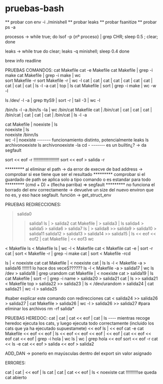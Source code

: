 # pruebas-bash

** probar con env -i ./minishell
** probar leaks
** probar fsanitize
** probar ps -a

procesos -> while true; do lsof -p {nº proceso} | grep CHR; sleep 0.5 ; clear; done

leaks -> while true
do
clear; leaks -q minishell; sleep 0.4
done


brew info readline

PRUEBAS COMANDOS:
cat Makefile
cat -e Makefile
cat Makefile | grep -i make
cat Makefile | grep -i make | wc   
sort Makefile -r
sort Makefile -r | wc -l
cat | cat | cat | cat | cat | cat | cat | cat | cat | cat | ls -l -a
cat | top | ls
cat Makefile | sort | grep -i make | wc -w -l

ls /dev/ -l -a | grep ttyS9 | sort -r | tail -3 | wc -l

/bin/ls -l -a
/bin/ls -la | wc
/bin/cat Makefile
cat | /bin/cat | cat | cat | cat | /bin/cat | cat | cat | cat | /bin/cat | ls -l -a

cat Makefile | noexiste | ls      
noexiste | ls                      
noexiste
/binn/ls                            
wc -l | noexiste                    ------- funcionamiento distinto, potencialmente leaks
ls archivonoexiste
ls archivonoexiste -la
cd -                                ------- es un builtin¿? -> da segfault

sort << eof -r                      !!!!!!!!!!!!!!!!!!!!!
sort << eof > salida -r





********* al eliminar el path -> da error de execve de bad address -> comprobar si ese tiene que ser el resultado
********* comprobar si el guardado de path se aplica solo a tipo comando o es estandar para todo
********* (cmd + D) + (flecha parriba) => segfault
********* no funciona el borrado del env correctamente -> devuelve un size del nuevo environ que no es, y eso hace segfault. función -> get_struct_env



PRUEBAS REDIRECCIONES:
> salida0
>> salida1
ls | > salida2
cat Makefile | > salida3 | ls
> salida4 > salida5 > salida6 > salida7
ls | > salida8 >> salida9 > salida10 > salida11
> salida12 > salida13 > salida14 >> salida15 | ls
<< eof << eof2 | cat Makefile | << eof3 wc

< Makefile ls
< Makefile ls | wc -l
< Makefile cat
< Makefile cat -e | sort -r
cat | sort < Makefile -r | grep -i make
cat | sort < Makefile -rcd 


ls | < noexiste cat
cat Makefile | < noexiste cat | ls
ls -l < Makefile -a > salida16                                          !!!!!!1 lo hace dos veceS??????
ls -l < Makefile -a > salida17 | wc
ls /dev > salida18 | grep urandom
cat Makefile | < noexiste cat > salida19 | ls
cat Makefile | sort -r | grep -i name > salida20 > salida21
cat | ls >> salida21
< Makefile top > salida22 >> salida23 | ls
< /dev/urandom > salida24 | cat salida21 | wc -l > salida25

#saber explicar este comando con redirecciones
cat < salida24 >> salida26 > salida27 | cat Makefile > salida26 | wc -l > salida26 >> salida27
#para eliminar los archivos
rm -rf salida*




PRUEBAS HEREDOC:
cat | cat | cat << eof | cat | ls               ---- mientras recoge heredoc ejecuta los cats, y luego ejecuta todo correctamente (incluido los cats que ya ha ejecutado supuestamete)
<< eof
ls | << eof cat -e
cat Makefile << eof << eof | ls
<< eof << eof << eof | << eof | cat << eof << eof
cat << eof | grep -i hola | wc
ls | wc | grep hola << eof
sort << eof -r
cat << ls -e
cat << eof > salida << eof > salida2








ADD_DAN -> ponerlo en mayúsculas dentro del export sin valor asignado

ERRORES:

cat | cat | <<  eof | ls
cat | cat | cat << eof | ls
< noexiste cat                                          !!!!!!!!!!se queda cat abierto